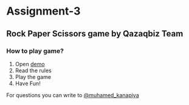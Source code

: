 # Assignment-3

## Rock Paper Scissors game by Qazaqbiz Team

### How to play game?

1. Open [demo](https://assignment-3-ten.vercel.app/)
2. Read the rules
3. Play the game
4. Have Fun!

For questions you can write to [@muhamed_kanapiya](t.me/muhamed_kanapiya)
